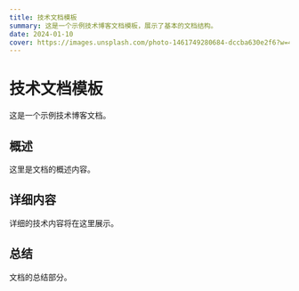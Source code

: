 ```yaml
---
title: 技术文档模板
summary: 这是一个示例技术博客文档模板，展示了基本的文档结构。
date: 2024-01-10
cover: https://images.unsplash.com/photo-1461749280684-dccba630e2f6?w=400
---
```


# 技术文档模板

这是一个示例技术博客文档。

## 概述

这里是文档的概述内容。

## 详细内容

详细的技术内容将在这里展示。

## 总结

文档的总结部分。